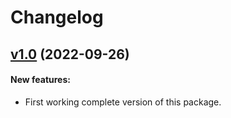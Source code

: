 # Changelog

## [v1.0](https://github.com/translation/angular/releases/tag/v1.0) (2022-09-26)

#### New features:

 * First working complete version of this package.

